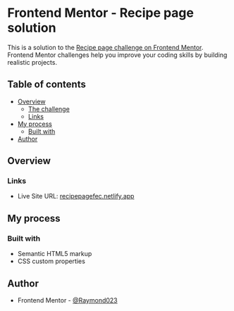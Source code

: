 # Frontend Mentor - Recipe page solution

This is a solution to the [Recipe page challenge on Frontend Mentor](https://www.frontendmentor.io/challenges/recipe-page-KiTsR8QQKm). Frontend Mentor challenges help you improve your coding skills by building realistic projects. 

## Table of contents

- [Overview](#overview)
  - [The challenge](#the-challenge)
  - [Links](#links)
- [My process](#my-process)
  - [Built with](#built-with)
- [Author](#author)

## Overview

### Links

- Live Site URL: [recipepagefec.netlify.app](https://recipepagefec.netlify.app/)

## My process

### Built with

- Semantic HTML5 markup
- CSS custom properties

## Author

- Frontend Mentor - [@Raymond023](https://www.frontendmentor.io/profile/Raymond023)

